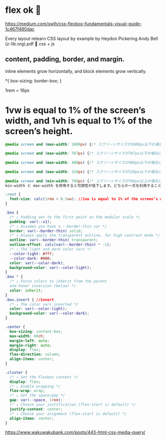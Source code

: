 # flex ok 💮
https://medium.com/swlh/css-flexbox-fundamentals-visual-guide-1c467f480dac

Every layout relearn CSS layout by example by Heydon Pickering Andy Bell (z-lib.org).pdf 💮 css + js
## content, padding, border, and margin.

inline elements grow horizontally, and block elements grow vertically.

*{
box-sizing: border-box;
}

1rem = 16px

# 1vw is equal to 1% of the screen’s width, and 1vh is equal to 1% of the screen’s height.

```css
@media screen and (max-width: 1000px) {/* スクリーンサイズが1000px以下の場合に適用 */} 
 
@media screen and (max-width: 767px) {/* スクリーンサイズが767px以下の場合に適用 */} 
 
@media screen and (max-width: 480px) {/* スクリーンサイズが480px以下の場合に適用 */} 
 
@media screen and (max-width: 320px) {/* スクリーンサイズが320px以下の場合に適用 */} 
 
@media screen and (min-width: 768px) {/* スクリーンサイズが768px以上の場合に適用 */} 
min-width と max-width を併用すると可読性が低下します。どちらか一方を利用することをおすすめします。

:root {
  font-size: calc(1rem + 0.5vw); //1vw is equal to 1% of the screen’s width, and 1vh is equal to 1% of the screen’s height.
}

.box {
  /* ↓ Padding set to the first point on the modular scale */
  padding: var(--s1);
  /* ↓ Assumes you have a --border-thin var */
  border: var(--border-thin) solid;
  /* ↓ Always apply the transparent outline, for high contrast mode */
  outline: var(--border-thin) transparent;
  outline-offset: calc(var(--border-thin) * -1);
  /* ↓ The light and dark color vars */
  --color-light: #fff;
  --color-dark: #000;
  color: var(--color-dark);
  background-color: var(--color-light);
}
.box * {
  /* ↓ Force colors to inherit from the parent
  and honor inversion (below) */
  color: inherit;
}
.box.invert { //invert 
  /* ↓ The color vars inverted */
  color: var(--color-light);
  background-color: var(--color-dark);
}

.center {
  box-sizing: content-box;
  max-width: 60ch;
  margin-left: auto;
  margin-right: auto;
  display: flex;
  flex-direction: column;
  align-items: center;
}

.cluster {
  /* ↓ Set the Flexbox context */
  display: flex;
  /* ↓ Enable wrapping */
  flex-wrap: wrap;
  /* ↓ Set the space/gap */
  gap: var(--space, 1rem);
  /* ↓ Choose your justification (flex-start is default) */
  justify-content: center;
  /* ↓ Choose your alignment (flex-start is default) */
  align-items: center;
}
```
https://www.wakuwakubank.com/posts/443-html-css-media-query/
